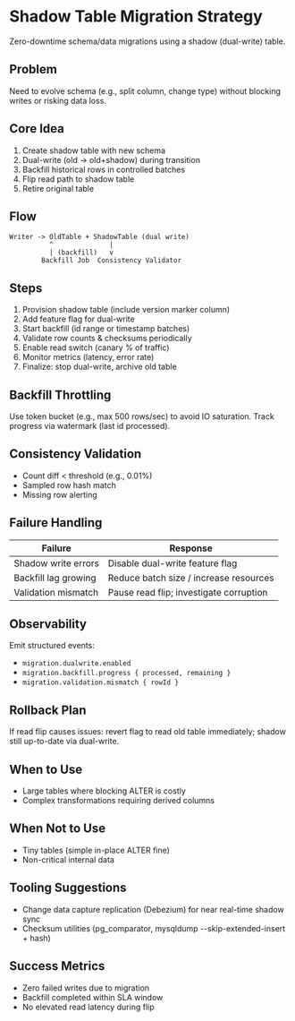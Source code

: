 # Shadow Table Migration Strategy

Zero-downtime schema/data migrations using a shadow (dual-write) table.

## Problem
Need to evolve schema (e.g., split column, change type) without blocking writes or risking data loss.

## Core Idea
1. Create shadow table with new schema
2. Dual-write (old -> old+shadow) during transition
3. Backfill historical rows in controlled batches
4. Flip read path to shadow table
5. Retire original table

## Flow
```
Writer -> OldTable + ShadowTable (dual write)
          ^              |
          | (backfill)   v
        Backfill Job  Consistency Validator
```

## Steps
1. Provision shadow table (include version marker column)
2. Add feature flag for dual-write
3. Start backfill (id range or timestamp batches)
4. Validate row counts & checksums periodically
5. Enable read switch (canary % of traffic)
6. Monitor metrics (latency, error rate)
7. Finalize: stop dual-write, archive old table

## Backfill Throttling
Use token bucket (e.g., max 500 rows/sec) to avoid IO saturation. Track progress via watermark (last id processed).

## Consistency Validation
- Count diff < threshold (e.g., 0.01%)
- Sampled row hash match
- Missing row alerting

## Failure Handling
| Failure | Response |
|---------|----------|
| Shadow write errors | Disable dual-write feature flag |
| Backfill lag growing | Reduce batch size / increase resources |
| Validation mismatch | Pause read flip; investigate corruption |

## Observability
Emit structured events:
- `migration.dualwrite.enabled`
- `migration.backfill.progress { processed, remaining }`
- `migration.validation.mismatch { rowId }`

## Rollback Plan
If read flip causes issues: revert flag to read old table immediately; shadow still up-to-date via dual-write.

## When to Use
- Large tables where blocking ALTER is costly
- Complex transformations requiring derived columns

## When Not to Use
- Tiny tables (simple in-place ALTER fine)
- Non-critical internal data

## Tooling Suggestions
- Change data capture replication (Debezium) for near real-time shadow sync
- Checksum utilities (pg_comparator, mysqldump --skip-extended-insert + hash)

## Success Metrics
- Zero failed writes due to migration
- Backfill completed within SLA window
- No elevated read latency during flip
